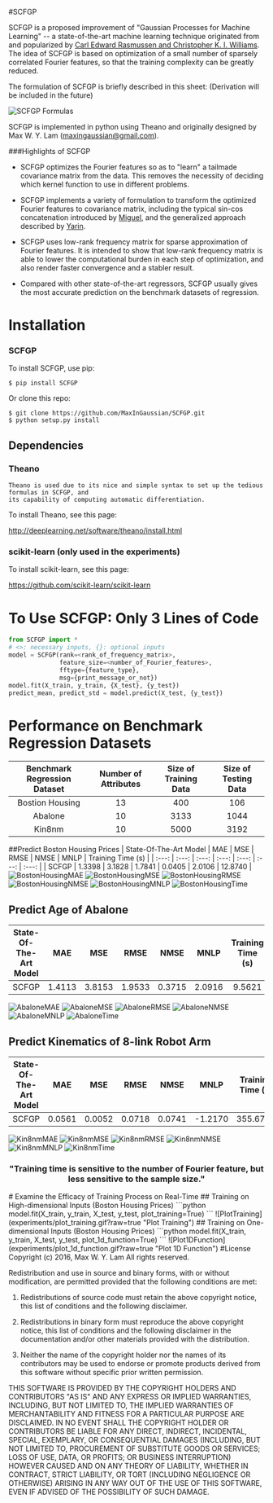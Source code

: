 #SCFGP

SCFGP is a proposed improvement of "Gaussian Processes for Machine Learning" -- a state-of-the-art machine learning technique originated from and popularized by [Carl Edward Rasmussen and Christopher K. I. Williams](http://www.gaussianprocess.org/gpml/). The idea of SCFGP is based on optimization of a small number of sparsely correlated Fourier features, so that the training complexity can be greatly reduced.

The formulation of SCFGP is briefly described in this sheet: (Derivation will be included in the future)

![SCFGP Formulas](SCFGP_formulas.png?raw=true "SCFGP Formulas")

SCFGP is implemented in python using Theano and originally designed by Max W. Y. Lam (maxingaussian@gmail.com).

###Highlights of SCFGP

- SCFGP optimizes
the Fourier features so as to "learn" a tailmade covariance matrix from the data. 
This removes the necessity of deciding which kernel function to use in different problems.

- SCFGP implements a variety of formulation to transform the optimized Fourier features to covariance matrix, including the typical sin-cos concatenation introduced by [Miguel](http://www.jmlr.org/papers/v11/lazaro-gredilla10a.html), and the generalized approach described by [Yarin](http://jmlr.org/proceedings/papers/v37/galb15.html).

- SCFGP uses low-rank frequency matrix for sparse approximation of Fourier features. It is 
intended to show that low-rank frequency matrix is able to lower the computational 
burden in each step of optimization, and also render faster convergence and a stabler result.

- Compared with other 
state-of-the-art regressors, SCFGP usually gives the most accurate prediction on the benchmark datasets of regression.

# Installation
   
### SCFGP

To install SCFGP, use pip:

    $ pip install SCFGP

Or clone this repo:

    $ git clone https://github.com/MaxInGaussian/SCFGP.git
    $ python setup.py install

## Dependencies
### Theano
    Theano is used due to its nice and simple syntax to set up the tedious formulas in SCFGP, and
    its capability of computing automatic differentiation.
    
To install Theano, see this page:

   http://deeplearning.net/software/theano/install.html

### scikit-learn (only used in the experiments)
    
To install scikit-learn, see this page:

   https://github.com/scikit-learn/scikit-learn
# To Use SCFGP: Only 3 Lines of Code
```python
from SCFGP import *
# <>: necessary inputs, {}: optional inputs
model = SCFGP(rank=<rank_of_frequency_matrix>,
              feature_size=<number_of_Fourier_features>,
              fftype={feature_type},
              msg={print_message_or_not})
model.fit(X_train, y_train, {X_test}, {y_test})
predict_mean, predict_std = model.predict(X_test, {y_test})
```
# Performance on Benchmark Regression Datasets
| Benchmark Regression Dataset | Number of Attributes | Size of Training Data | Size of Testing Data |
| :---: | :---: | :---: | :---: |
| Bostion Housing | 13 | 400 | 106 |
| Abalone | 10 | 3133 | 1044 |
| Kin8nm | 10 | 5000 | 3192 |
##Predict Boston Housing Prices
| State-Of-The-Art Model | MAE | MSE | RMSE | NMSE | MNLP | Training Time (s) |
| :---: | :---: | :---: | :---: | :---: | :---: | :---: |
| SCFGP | 1.3398 | 3.1828 | 1.7841 | 0.0405 | 2.0106 | 12.8740 |
![BostonHousingMAE](experiments/boston_housing/full_rank_plots/mae.png?raw=true "Boston Housing MAE")
![BostonHousingMSE](experiments/boston_housing/full_rank_plots/mse.png?raw=true "Boston Housing MSE")
![BostonHousingRMSE](experiments/boston_housing/full_rank_plots/rmse.png?raw=true "Boston Housing RMAE")
![BostonHousingNMSE](experiments/boston_housing/full_rank_plots/nmse.png?raw=true "Boston Housing NMSE")
![BostonHousingMNLP](experiments/boston_housing/full_rank_plots/mnlp.png?raw=true "Boston Housing MNLP")
![BostonHousingTime](experiments/boston_housing/full_rank_plots/time.png?raw=true "Boston Housing Time")
## Predict Age of Abalone
| State-Of-The-Art Model | MAE | MSE | RMSE | NMSE | MNLP | Training Time (s) |
| :---: | :---: | :---: | :---: | :---: | :---: | :---: |
| SCFGP | 1.4113 | 3.8153 | 1.9533 | 0.3715 | 2.0916 | 9.5621 |
![AbaloneMAE](experiments/abalone/full_rank_plots/mae.png?raw=true "Abalone MAE")
![AbaloneMSE](experiments/abalone/full_rank_plots/mse.png?raw=true "Abalone MSE")
![AbaloneRMSE](experiments/abalone/full_rank_plots/rmse.png?raw=true "Abalone RMAE")
![AbaloneNMSE](experiments/abalone/full_rank_plots/nmse.png?raw=true "Abalone NMSE")
![AbaloneMNLP](experiments/abalone/full_rank_plots/mnlp.png?raw=true "Abalone MNLP")
![AbaloneTime](experiments/abalone/full_rank_plots/time.png?raw=true "Abalone Time")
## Predict Kinematics of 8-link Robot Arm
| State-Of-The-Art Model | MAE | MSE | RMSE | NMSE | MNLP | Training Time (s) |
| :---: | :---: | :---: | :---: | :---: | :---: | :---: |
| SCFGP | 0.0561 | 0.0052 | 0.0718 | 0.0741 | -1.2170 | 355.6762 |
![Kin8nmMAE](experiments/kin8nm/low_rank_plots/mae.png?raw=true "Kin8nm MAE")
![Kin8nmMSE](experiments/kin8nm/low_rank_plots/mse.png?raw=true "Kin8nm MSE")
![Kin8nmRMSE](experiments/kin8nm/low_rank_plots/rmse.png?raw=true "Kin8nm RMAE")
![Kin8nmNMSE](experiments/kin8nm/low_rank_plots/nmse.png?raw=true "Kin8nm NMSE")
![Kin8nmMNLP](experiments/kin8nm/low_rank_plots/mnlp.png?raw=true "Kin8nm MNLP")
![Kin8nmTime](experiments/kin8nm/low_rank_plots/time.png?raw=true "Kin8nm Time")
<h3 align="center">
"Training time is sensitive to the number of Fourier feature, but less sensitive to the sample size."
</h3>
# Examine the Efficacy of Training Process on Real-Time
## Training on High-dimensional Inputs (Boston Housing Prices)
```python
model.fit(X_train, y_train, X_test, y_test, plot_training=True)
```
![PlotTraining](experiments/plot_training.gif?raw=true "Plot Training")
## Training on One-dimensional Inputs (Boston Housing Prices)
```python
model.fit(X_train, y_train, X_test, y_test, plot_1d_function=True)
```
![Plot1DFunction](experiments/plot_1d_function.gif?raw=true "Plot 1D Function")
#License
Copyright (c) 2016, Max W. Y. Lam
All rights reserved.

Redistribution and use in source and binary forms, with or without modification, are permitted provided that the following conditions are met:

1. Redistributions of source code must retain the above copyright notice, this list of conditions and the following disclaimer.

2. Redistributions in binary form must reproduce the above copyright notice, this list of conditions and the following disclaimer in the documentation and/or other materials provided with the distribution.

3. Neither the name of the copyright holder nor the names of its contributors may be used to endorse or promote products derived from this software without specific prior written permission.

THIS SOFTWARE IS PROVIDED BY THE COPYRIGHT HOLDERS AND CONTRIBUTORS "AS IS" AND ANY EXPRESS OR IMPLIED WARRANTIES, INCLUDING, BUT NOT LIMITED TO, THE IMPLIED WARRANTIES OF MERCHANTABILITY AND FITNESS FOR A PARTICULAR PURPOSE ARE DISCLAIMED. IN NO EVENT SHALL THE COPYRIGHT HOLDER OR CONTRIBUTORS BE LIABLE FOR ANY DIRECT, INDIRECT, INCIDENTAL, SPECIAL, EXEMPLARY, OR CONSEQUENTIAL DAMAGES (INCLUDING, BUT NOT LIMITED TO, PROCUREMENT OF SUBSTITUTE GOODS OR SERVICES; LOSS OF USE, DATA, OR PROFITS; OR BUSINESS INTERRUPTION) HOWEVER CAUSED AND ON ANY THEORY OF LIABILITY, WHETHER IN CONTRACT, STRICT LIABILITY, OR TORT (INCLUDING NEGLIGENCE OR OTHERWISE) ARISING IN ANY WAY OUT OF THE USE OF THIS SOFTWARE, EVEN IF ADVISED OF THE POSSIBILITY OF SUCH DAMAGE.